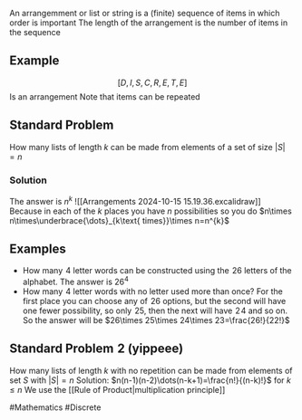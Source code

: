 An arrangemment or list or string is a (finite) sequence of items in which order is important
The length of the arrangement is the number of items in the sequence
## Example
$$
[D,I,S,C,R,E,T,E]
$$
Is an arrangement
Note that items can be repeated
## Standard Problem
How many lists of length $k$ can be made from elements of a set of size $|S|=n$
### Solution
The answer is $n^{k}$ 
![[Arrangements 2024-10-15 15.19.36.excalidraw]]
Because in each of the $k$ places you have $n$ possibilities so you do $n\times n\times\underbrace{\dots}_{k\text{ times}}\times n=n^{k}$ 
## Examples
- How many $\hspace{0pt}4$ letter words can be constructed using the $\hspace{0pt}26$ letters of the alphabet. The answer is $26^4$
- How many $\hspace{0pt}4$ letter words with no letter used more than once? For the first place you can choose any of $\hspace{0pt}26$ options, but the second will have one fewer possibility, so only $\hspace{0pt}25$, then the next will have $\hspace{0pt}2$$\hspace{0pt}4$ and so on. So the answer will be $26\times 25\times 24\times 23=\frac{26!}{22!}$ 
## Standard Problem $\hspace{0pt}2$ (yippeee)
How many lists of length $k$ with no repetition can be made from elements of set $S$ with $|S|=n$
Solution: $n(n-1)(n-2)\dots(n-k+1)=\frac{n!}{(n-k)!}$ for $k\leq n$
We use the [[Rule of Product|multiplication principle]] 

#Mathematics #Discrete 